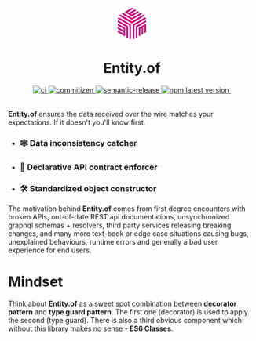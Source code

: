 <p align="center">
  <img width="auto" height="64px" alt="logo" src="https://github.com/AlexandruCalinica/Entity.of/blob/main/logo.png?raw=true" />
</p>
<h1 align="center">Entity.of</h1>

<p align="center" style="margin-bottom: 32px; width: 100%;">
  <a href="https://github.com/AlexandruCalinica/Entity.of/actions/workflows/workflow.yaml">
    <img alt="ci" src="https://github.com/AlexandruCalinica/Entity.of/actions/workflows/workflow.yaml/badge.svg?branch=main">
  </a>
  <a href="http://commitizen.github.io/cz-cli/">
    <img alt="commitizen" src="https://img.shields.io/badge/commitizen-friendly-brightgreen.svg">
  </a>
  <a href="https://github.com/semantic-release/semantic-release">
    <img alt="semantic-release" src="https://img.shields.io/badge/semantic--release-angular-e10079?logo=semantic-release">
  </a>
  <a href="https://www.npmjs.com/package/entity-of">
    <img alt="npm latest version" src="https://img.shields.io/npm/v/entity-of/latest.svg">
  </a>
  <A href="https://www.npmjs.com/package/entity-of">
    <img alt="" src="https://img.shields.io/npm/l/entity-of" />
  </a>
</p>

**Entity.of** ensures the data received over the wire matches your expectations. If it doesn't you'll know first.

- ### 🕸 Data inconsistency catcher
- ### 🦾 Declarative API contract enforcer
- ### 🛠 Standardized object constructor

The motivation behind **Entity.of** comes from first degree encounters with broken APIs, out-of-date REST api documentations, unsynchronized graphql schemas + resolvers, third party services releasing breaking changes, and many more text-book or edge case situations causing bugs, unexplained behaviours, runtime errors and generally a bad user experience for end users.

# Mindset
Think about **Entity.of** as a sweet spot combination between **decorator pattern** and **type guard pattern**. The first one (decorator) is used to apply the second (type guard). There is also a third obvious component which without this library makes no sense - **ES6 Classes**.
